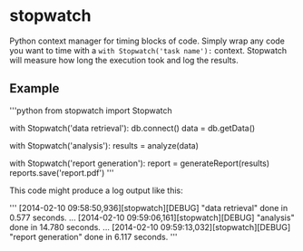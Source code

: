 stopwatch
=========
Python context manager for timing blocks of code. Simply wrap any code you want to time with a `with Stopwatch('task name'):` context. Stopwatch will measure how long the execution took and log the results.


## Example
'''python
from stopwatch import Stopwatch

with Stopwatch('data retrieval'):
	db.connect()
	data = db.getData()

with Stopwatch('analysis'):
	results = analyze(data)

with Stopwatch('report generation'):
	report = generateReport(results)
	reports.save('report.pdf')
'''

This code might produce a log output like this:

'''
[2014-02-10 09:58:50,936][stopwatch][DEBUG] "data retrieval" done in 0.577 seconds.
...
[2014-02-10 09:59:06,161][stopwatch][DEBUG] "analysis" done in 14.780 seconds.
...
[2014-02-10 09:59:13,032][stopwatch][DEBUG] "report generation" done in 6.117 seconds.
'''
